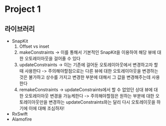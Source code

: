 # Project 1
## 라이브러리 
* SnapKit
	1. Offset vs inset
	2. makeConstraints 
		-> 이를 통해서 기본적인 SnapKit을 이용하여 해당 뷰에 대한 오토레이아웃을 걸어줄 수 있다 
	3. updateConstraints
		-> 이는 기존에 걸어둔 오토레이아웃에서 변경하고자 할때 사용한다 
		-> 주의해야할점으로는 다른 뷰에 대한 오토레이아웃을 변경하는것은 불가하고 상수를 가지고 변경한 부분에 대해서 
		   그 값을 변경해주는데 사용한다 
	4. remakeConstraints
		-> updateConstraints에서 할 수 없었던 상대 뷰에 대한 오토레이아웃 변경을 가능케한다 
		-> 주의해야할점은 원하는 부분에 대한 오토레이아웃만을 변경하는 updateConstraints와는 달리 다시 오토레이웃을 하기에 이에 대해 조심하자!
* RxSwift
* Alamofire